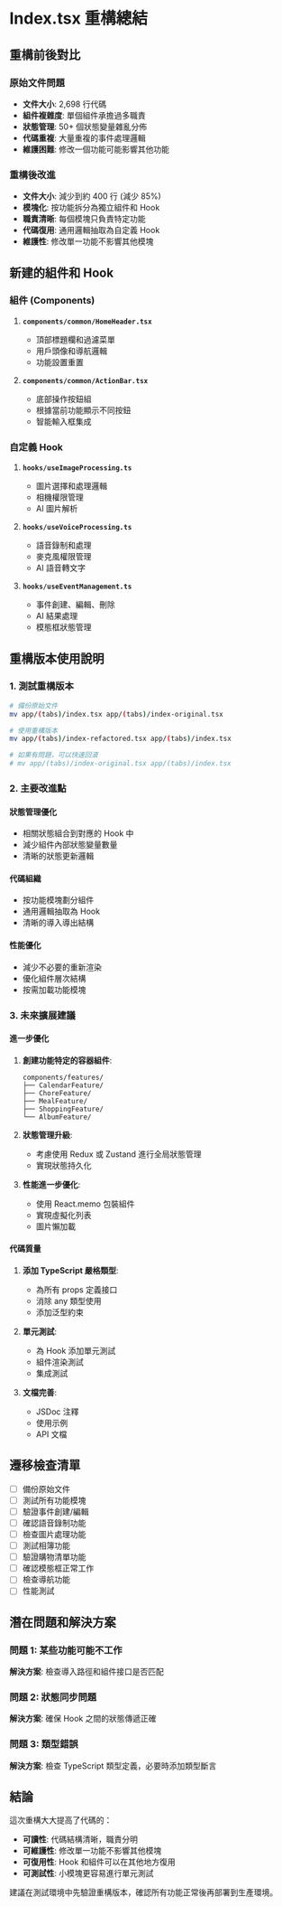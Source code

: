# Index.tsx 重構總結

## 重構前後對比

### 原始文件問題
- **文件大小**: 2,698 行代碼
- **組件複雜度**: 單個組件承擔過多職責
- **狀態管理**: 50+ 個狀態變量雜亂分佈
- **代碼重複**: 大量重複的事件處理邏輯
- **維護困難**: 修改一個功能可能影響其他功能

### 重構後改進
- **文件大小**: 減少到約 400 行 (減少 85%)
- **模塊化**: 按功能拆分為獨立組件和 Hook
- **職責清晰**: 每個模塊只負責特定功能
- **代碼復用**: 通用邏輯抽取為自定義 Hook
- **維護性**: 修改單一功能不影響其他模塊

## 新建的組件和 Hook

### 組件 (Components)
1. **`components/common/HomeHeader.tsx`**
   - 頂部標題欄和過濾菜單
   - 用戶頭像和導航邏輯
   - 功能設置重置

2. **`components/common/ActionBar.tsx`**
   - 底部操作按鈕組
   - 根據當前功能顯示不同按鈕
   - 智能輸入框集成

### 自定義 Hook
1. **`hooks/useImageProcessing.ts`**
   - 圖片選擇和處理邏輯
   - 相機權限管理
   - AI 圖片解析

2. **`hooks/useVoiceProcessing.ts`**
   - 語音錄制和處理
   - 麥克風權限管理
   - AI 語音轉文字

3. **`hooks/useEventManagement.ts`**
   - 事件創建、編輯、刪除
   - AI 結果處理
   - 模態框狀態管理

## 重構版本使用說明

### 1. 測試重構版本
```bash
# 備份原始文件
mv app/(tabs)/index.tsx app/(tabs)/index-original.tsx

# 使用重構版本
mv app/(tabs)/index-refactored.tsx app/(tabs)/index.tsx

# 如果有問題，可以快速回滾
# mv app/(tabs)/index-original.tsx app/(tabs)/index.tsx
```

### 2. 主要改進點

#### 狀態管理優化
- 相關狀態組合到對應的 Hook 中
- 減少組件內部狀態變量數量
- 清晰的狀態更新邏輯

#### 代碼組織
- 按功能模塊劃分組件
- 通用邏輯抽取為 Hook
- 清晰的導入導出結構

#### 性能優化
- 減少不必要的重新渲染
- 優化組件層次結構
- 按需加載功能模塊

### 3. 未來擴展建議

#### 進一步優化
1. **創建功能特定的容器組件**:
   ```
   components/features/
   ├── CalendarFeature/
   ├── ChoreFeature/
   ├── MealFeature/
   ├── ShoppingFeature/
   └── AlbumFeature/
   ```

2. **狀態管理升級**:
   - 考慮使用 Redux 或 Zustand 進行全局狀態管理
   - 實現狀態持久化

3. **性能進一步優化**:
   - 使用 React.memo 包裝組件
   - 實現虛擬化列表
   - 圖片懶加載

#### 代碼質量
1. **添加 TypeScript 嚴格類型**:
   - 為所有 props 定義接口
   - 消除 any 類型使用
   - 添加泛型約束

2. **單元測試**:
   - 為 Hook 添加單元測試
   - 組件渲染測試
   - 集成測試

3. **文檔完善**:
   - JSDoc 注釋
   - 使用示例
   - API 文檔

## 遷移檢查清單

- [ ] 備份原始文件
- [ ] 測試所有功能模塊
- [ ] 驗證事件創建/編輯
- [ ] 確認語音錄制功能
- [ ] 檢查圖片處理功能
- [ ] 測試相簿功能
- [ ] 驗證購物清單功能
- [ ] 確認模態框正常工作
- [ ] 檢查導航功能
- [ ] 性能測試

## 潛在問題和解決方案

### 問題 1: 某些功能可能不工作
**解決方案**: 檢查導入路徑和組件接口是否匹配

### 問題 2: 狀態同步問題
**解決方案**: 確保 Hook 之間的狀態傳遞正確

### 問題 3: 類型錯誤
**解決方案**: 檢查 TypeScript 類型定義，必要時添加類型斷言

## 結論

這次重構大大提高了代碼的：
- **可讀性**: 代碼結構清晰，職責分明
- **可維護性**: 修改單一功能不影響其他模塊  
- **可復用性**: Hook 和組件可以在其他地方復用
- **可測試性**: 小模塊更容易進行單元測試

建議在測試環境中先驗證重構版本，確認所有功能正常後再部署到生產環境。 